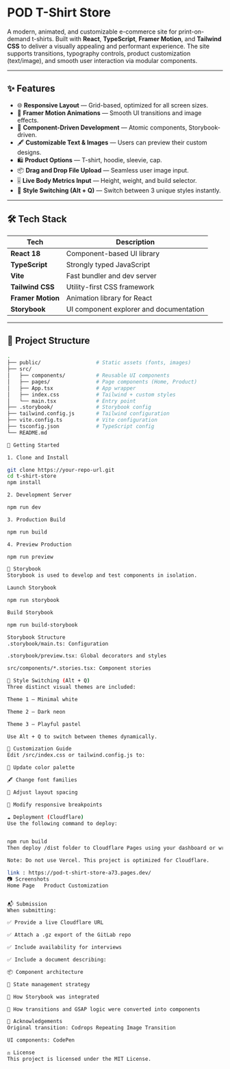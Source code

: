# POD T-Shirt Store

A modern, animated, and customizable e-commerce site for print-on-demand t-shirts. Built with **React**, **TypeScript**, **Framer Motion**, and **Tailwind CSS** to deliver a visually appealing and performant experience. The site supports transitions, typography controls, product customization (text/image), and smooth user interaction via modular components.

---

## ✨ Features

- 🌐 **Responsive Layout** — Grid-based, optimized for all screen sizes.
- 🎨 **Framer Motion Animations** — Smooth UI transitions and image effects.
- 🧩 **Component-Driven Development** — Atomic components, Storybook-driven.
- 🖋️ **Customizable Text & Images** — Users can preview their custom designs.
- 🛍️ **Product Options** — T-shirt, hoodie, sleevie, cap.
- 📦 **Drag and Drop File Upload** — Seamless user image input.
- 🎚️ **Live Body Metrics Input** — Height, weight, and build selector.
- 🔁 **Style Switching (Alt + Q)** — Switch between 3 unique styles instantly.

---

## 🛠️ Tech Stack

| Tech         | Description                                  |
|--------------|----------------------------------------------|
| **React 18** | Component-based UI library                   |
| **TypeScript** | Strongly typed JavaScript                  |
| **Vite**     | Fast bundler and dev server                  |
| **Tailwind CSS** | Utility-first CSS framework              |
| **Framer Motion** | Animation library for React             |
| **Storybook** | UI component explorer and documentation     |

---

## 📁 Project Structure

```bash
.
├── public/                  # Static assets (fonts, images)
├── src/
│   ├── components/          # Reusable UI components
│   ├── pages/               # Page components (Home, Product)
│   ├── App.tsx              # App wrapper
│   ├── index.css            # Tailwind + custom styles
│   └── main.tsx             # Entry point
├── .storybook/              # Storybook config
├── tailwind.config.js       # Tailwind configuration
├── vite.config.ts           # Vite configuration
├── tsconfig.json            # TypeScript config
└── README.md

🚀 Getting Started

1. Clone and Install

git clone https://your-repo-url.git
cd t-shirt-store
npm install

2. Development Server

npm run dev

3. Production Build

npm run build

4. Preview Production

npm run preview

🧪 Storybook
Storybook is used to develop and test components in isolation.

Launch Storybook

npm run storybook

Build Storybook

npm run build-storybook

Storybook Structure
.storybook/main.ts: Configuration

.storybook/preview.tsx: Global decorators and styles

src/components/*.stories.tsx: Component stories

🌈 Style Switching (Alt + Q)
Three distinct visual themes are included:

Theme 1 – Minimal white

Theme 2 – Dark neon

Theme 3 – Playful pastel

Use Alt + Q to switch between themes dynamically.

🎨 Customization Guide
Edit /src/index.css or tailwind.config.js to:

🎨 Update color palette

🖋️ Change font families

📐 Adjust layout spacing

📱 Modify responsive breakpoints

☁️ Deployment (Cloudflare)
Use the following command to deploy:


npm run build
Then deploy /dist folder to Cloudflare Pages using your dashboard or wrangler.

Note: Do not use Vercel. This project is optimized for Cloudflare.

link : https://pod-t-shirt-store-a73.pages.dev/
📷 Screenshots
Home Page	Product Customization


📬 Submission
When submitting:

✅ Provide a live Cloudflare URL

✅ Attach a .gz export of the GitLab repo

✅ Include availability for interviews

✅ Include a document describing:

📦 Component architecture

🔁 State management strategy

📖 How Storybook was integrated

🧩 How transitions and GSAP logic were converted into components

🤝 Acknowledgements
Original transition: Codrops Repeating Image Transition

UI components: CodePen

⚖️ License
This project is licensed under the MIT License.

